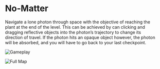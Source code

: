 # No-Matter

Navigate a lone photon through space with the objective of reaching the plant at the end of the level.
This can be achieved by can clicking and dragging reflective objects into the photon’s trajectory to change its direction of travel.
If the photon hits an opaque object however, the photon will be absorbed, and you will have to go back to your last checkpoint.

![Gameplay](https://github.com/LukeBaughan/No-Matter/assets/43883865/2ffa534b-747e-40e6-96bc-76cba9db02c1)

![Full Map](https://github.com/LukeBaughan/No-Matter/assets/43883865/1430989b-e6e2-4bd4-ab63-2207367893e3)
